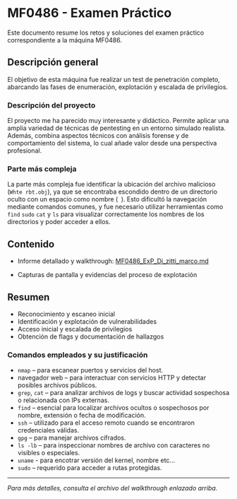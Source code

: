 # MF0486 - Examen Práctico

Este documento resume los retos y soluciones del examen práctico correspondiente a la máquina MF0486.

## Descripción general

El objetivo de esta máquina fue realizar un test de penetración completo, abarcando las fases de enumeración, explotación y escalada de privilegios.

### Descripción del proyecto

El proyecto me ha parecido muy interesante y didáctico. Permite aplicar una amplia variedad de técnicas de pentesting en un entorno simulado realista. Además, combina aspectos técnicos con análisis forense y de comportamiento del sistema, lo cual añade valor desde una perspectiva profesional.

### Parte más compleja

La parte más compleja fue identificar la ubicación del archivo malicioso (`Whte rbt.obj`), ya que se encontraba escondido dentro de un directorio oculto con un espacio como nombre (` `). Esto dificultó la navegación mediante comandos comunes, y fue necesario utilizar herramientas como `find` `sudo` `cat` y `ls` para visualizar correctamente los nombres de los directorios y poder acceder a ellos.

## Contenido

- Informe detallado y walkthrough: [MF0486_ExP_Di_zitti_marco.md](https://github.com/Markodzt/ctf-machines/blob/main/MF0486_%20Examen_Practico/MF0486_ExP_Di_zitti_marco.md)

- Capturas de pantalla y evidencias del proceso de explotación

## Resumen

- Reconocimiento y escaneo inicial
- Identificación y explotación de vulnerabilidades
- Acceso inicial y escalada de privilegios
- Obtención de flags y documentación de hallazgos

### Comandos empleados y su justificación

- `nmap` – para escanear puertos y servicios del host.
-  navegador web – para interactuar con servicios HTTP y detectar posibles archivos públicos.
- `grep`, `cat` – para analizar archivos de logs y buscar actividad sospechosa o relacionada con IPs externas.
- `find` – esencial para localizar archivos ocultos o sospechosos por nombre, extensión o fecha de modificación.
- `ssh` – utilizado para el acceso remoto cuando se encontraron credenciales válidas.
- `gpg` – para manejar archivos cifrados.
- `ls -lb` – para inspeccionar nombres de archivo con caracteres no visibles o especiales.
- `uname` - para encotrar versión del kernel, nombre etc...
- `sudo` – requerido para acceder a rutas protegidas.

---

*Para más detalles, consulta el archivo del walkthrough enlazado arriba.*



